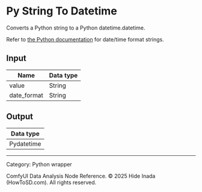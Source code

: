 # Py String To Datetime
Converts a Python string to a Python datetime.datetime.

Refer to [the Python documentation](https://docs.python.org/3/library/datetime.html#strftime-and-strptime-behavior) for date/time format strings.

## Input
| Name | Data type |
|---|---|
| value | String |
| date_format | String |

## Output
| Data type |
|---|
| Pydatetime |

<HR>
Category: Python wrapper

ComfyUI Data Analysis Node Reference. © 2025 Hide Inada (HowToSD.com). All rights reserved.

